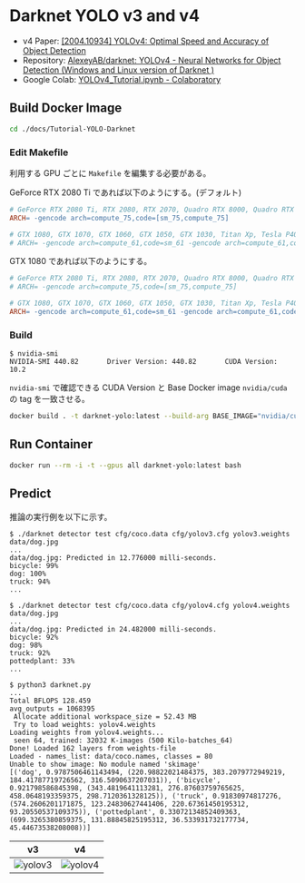 # Darknet YOLO v3 and v4

- v4 Paper: [[2004.10934] YOLOv4: Optimal Speed and Accuracy of Object Detection](https://arxiv.org/abs/2004.10934)
- Repository: [AlexeyAB/darknet: YOLOv4 - Neural Networks for Object Detection (Windows and Linux version of Darknet )](https://github.com/AlexeyAB/darknet)
- Google Colab: [YOLOv4_Tutorial.ipynb - Colaboratory](https://colab.research.google.com/drive/12QusaaRj_lUwCGDvQNfICpa7kA7_a2dE)



## Build Docker Image

```sh
cd ./docs/Tutorial-YOLO-Darknet
```

### Edit Makefile

利用する GPU ごとに `Makefile` を編集する必要がある。

GeForce RTX 2080 Ti であれば以下のようにする。(デフォルト)

```Makefile
# GeForce RTX 2080 Ti, RTX 2080, RTX 2070, Quadro RTX 8000, Quadro RTX 6000, Quadro RTX 5000, Tesla T4, XNOR Tensor Cores
ARCH= -gencode arch=compute_75,code=[sm_75,compute_75]

# GTX 1080, GTX 1070, GTX 1060, GTX 1050, GTX 1030, Titan Xp, Tesla P40, Tesla P4
# ARCH= -gencode arch=compute_61,code=sm_61 -gencode arch=compute_61,code=compute_61
```

GTX 1080 であれば以下のようにする。

```Makefile
# GeForce RTX 2080 Ti, RTX 2080, RTX 2070, Quadro RTX 8000, Quadro RTX 6000, Quadro RTX 5000, Tesla T4, XNOR Tensor Cores
# ARCH= -gencode arch=compute_75,code=[sm_75,compute_75]

# GTX 1080, GTX 1070, GTX 1060, GTX 1050, GTX 1030, Titan Xp, Tesla P40, Tesla P4
ARCH= -gencode arch=compute_61,code=sm_61 -gencode arch=compute_61,code=compute_61
```

### Build

```console
$ nvidia-smi
NVIDIA-SMI 440.82       Driver Version: 440.82       CUDA Version: 10.2
```

`nvidia-smi` で確認できる CUDA Version と Base Docker image `nvidia/cuda` の tag を一致させる。

```sh
docker build . -t darknet-yolo:latest --build-arg BASE_IMAGE="nvidia/cuda:10.2-cudnn7-devel-ubuntu18.04"
```



## Run Container

```sh
docker run --rm -i -t --gpus all darknet-yolo:latest bash
```



## Predict

推論の実行例を以下に示す。

```console
$ ./darknet detector test cfg/coco.data cfg/yolov3.cfg yolov3.weights data/dog.jpg
...
data/dog.jpg: Predicted in 12.776000 milli-seconds.
bicycle: 99%
dog: 100%
truck: 94%
...
```

```console
$ ./darknet detector test cfg/coco.data cfg/yolov4.cfg yolov4.weights data/dog.jpg
...
data/dog.jpg: Predicted in 24.482000 milli-seconds.
bicycle: 92%
dog: 98%
truck: 92%
pottedplant: 33%
...
```

```console
$ python3 darknet.py
...
Total BFLOPS 128.459
avg_outputs = 1068395
 Allocate additional workspace_size = 52.43 MB
 Try to load weights: yolov4.weights
Loading weights from yolov4.weights...
 seen 64, trained: 32032 K-images (500 Kilo-batches_64)
Done! Loaded 162 layers from weights-file
Loaded - names_list: data/coco.names, classes = 80
Unable to show image: No module named 'skimage'
[('dog', 0.9787506461143494, (220.98822021484375, 383.2079772949219, 184.41787719726562, 316.5090637207031)), ('bicycle', 0.921798586845398, (343.4819641113281, 276.87603759765625, 458.0648193359375, 298.7120361328125)), ('truck', 0.91830974817276, (574.2606201171875, 123.24830627441406, 220.67361450195312, 93.20550537109375)), ('pottedplant', 0.33072134852409363, (699.3265380859375, 131.88845825195312, 36.533931732177734, 45.44673538208008))]
```

| v3 | v4 |
|---|---|
| ![yolov3](https://user-images.githubusercontent.com/30958501/83832125-e66fc500-a723-11ea-8599-c2348a12dc6a.jpg) | ![yolov4](https://user-images.githubusercontent.com/30958501/83832132-e96ab580-a723-11ea-9439-cf5cbbe8714d.jpg) |
